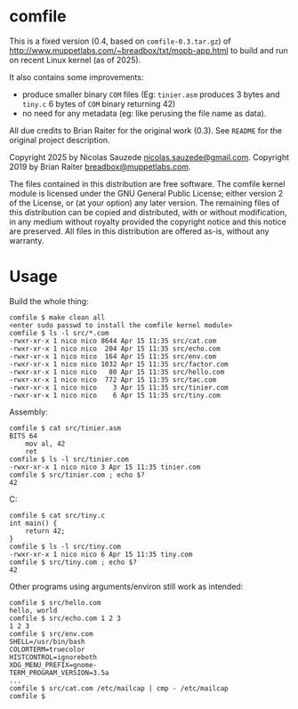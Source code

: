 # comfile
This is a fixed version (0.4, based on `comfile-0.3.tar.gz`) of http://www.muppetlabs.com/~breadbox/txt/mopb-app.html to build
and run on recent Linux kernel (as of 2025).

It also contains some improvements:
- produce smaller binary `COM` files (Eg: `tinier.asm` produces 3 bytes and `tiny.c` 6 bytes of `COM` binary returning 42)
- no need for any metadata (eg: like perusing the file name as data).

All due credits to Brian Raiter for the original work (0.3).
See `README` for the original project description.


Copyright 2025 by Nicolas Sauzede <nicolas.sauzede@gmail.com>.
Copyright 2019 by Brian Raiter <breadbox@muppetlabs.com>.

The files contained in this distribution are free software. The
comfile kernel module is licensed under the GNU General Public
License; either version 2 of the License, or (at your option) any
later version. The remaining files of this distribution can be copied
and distributed, with or without modification, in any medium without
royalty provided the copyright notice and this notice are preserved.
All files in this distribution are offered as-is, without any
warranty.

# Usage

Build the whole thing:
```shell
comfile $ make clean all
<enter sudo passwd to install the comfile kernel module>
comfile $ ls -l src/*.com
-rwxr-xr-x 1 nico nico 8644 Apr 15 11:35 src/cat.com
-rwxr-xr-x 1 nico nico  204 Apr 15 11:35 src/echo.com
-rwxr-xr-x 1 nico nico  164 Apr 15 11:35 src/env.com
-rwxr-xr-x 1 nico nico 1032 Apr 15 11:35 src/factor.com
-rwxr-xr-x 1 nico nico   80 Apr 15 11:35 src/hello.com
-rwxr-xr-x 1 nico nico  772 Apr 15 11:35 src/tac.com
-rwxr-xr-x 1 nico nico    3 Apr 15 11:35 src/tinier.com
-rwxr-xr-x 1 nico nico    6 Apr 15 11:35 src/tiny.com
```

Assembly:
```shell
comfile $ cat src/tinier.asm
BITS 64
    mov al, 42
    ret
comfile $ ls -l src/tinier.com
-rwxr-xr-x 1 nico nico 3 Apr 15 11:35 tinier.com
comfile $ src/tinier.com ; echo $?
42
```

C:
```shell
comfile $ cat src/tiny.c
int main() {
    return 42;
}
comfile $ ls -l src/tiny.com
-rwxr-xr-x 1 nico nico 6 Apr 15 11:35 tiny.com
comfile $ src/tiny.com ; echo $?
42
```

Other programs using arguments/environ still work as intended:
```shell
comfile $ src/hello.com
hello, world
comfile $ src/echo.com 1 2 3
1 2 3
comfile $ src/env.com
SHELL=/usr/bin/bash
COLORTERM=truecolor
HISTCONTROL=ignoreboth
XDG_MENU_PREFIX=gnome-
TERM_PROGRAM_VERSION=3.5a
...
comfile $ src/cat.com /etc/mailcap | cmp - /etc/mailcap
comfile $
```
